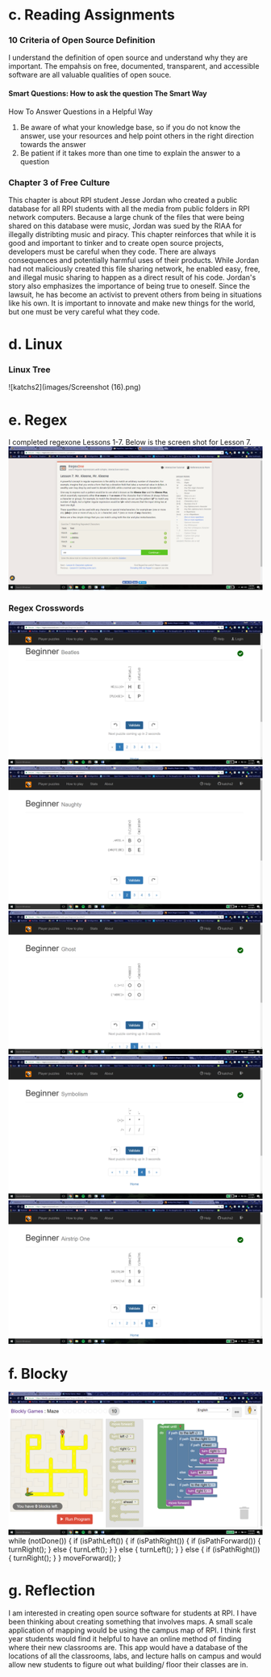 # c. Reading Assignments

### 10 Criteria of Open Source Definition 
I understand the definition of open source and understand why they are important. The empahsis on free, documented, transparent, and accessible software are all valuable qualities of open souce.

#### Smart Questions: How to ask the question The Smart Way
How To Answer Questions in a Helpful Way
1. Be aware of what your knowledge base, so if you do not know the answer, use your resources and help point others in the right direction towards the answer
2. Be patient if it takes more than one time to explain the answer to a question

### Chapter 3 of Free Culture
This chapter is about RPI student Jesse Jordan who created a public database for all RPI students with all the media from public folders in RPI network computers. Because a large chunk of the files that were being shared on this database were music, Jordan was sued by the RIAA for illegally distribting music and piracy. This chapter reinforces that while it is good and important to tinker and to create open source projects, developers must be careful when they code. There are always consequences and potentially harmful uses of their products. While Jordan had not maliciously created this file sharing network, he enabled easy, free, and illegal music sharing to happen as a direct result of his code. Jordan's story also emphasizes the importance of being true to oneself. Since the lawsuit, he has become an activist to prevent others from being in situations like his own. It is important to innovate and make new things for the world, but one must be very careful what they code.

# d. Linux
### Linux Tree
![katchs2](images/Screenshot (16).png)

# e. Regex
I completed regexone Lessons 1-7. Below is the screen shot for Lesson 7.
![katchs2](images/regex7.png)

### Regex Crosswords
![katchs2](images/regex2_1.png)
![katchs2](images/regex2_2.png)
![katchs2](images/regex2_3.png)
![katchs2](images/regex2_4.png)
![katchs2](images/regex2_5.png)

# f. Blocky
![katchs2](images/blockly_final.png)
while (notDone()) {
  if (isPathLeft()) {
    if (isPathRight()) {
      if (isPathForward()) {
        turnRight();
      } else {
        turnLeft();
      }
    } else {
      turnLeft();
    }
  } else {
    if (isPathRight()) {
      turnRight();
    }
  }
  moveForward();
}

# g. Reflection
I am interested in creating open source software for students at RPI. I have been thinking about creating something that involves maps. A small scale application of mapping would be using the campus map of RPI. I think first year students would find it helpful to have an online method of finding where their new classrooms are. This app would have a database of the locations of all the classrooms, labs, and lecture halls on campus and would allow new students to figure out what building/ floor their classes are in.
